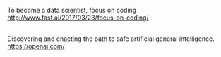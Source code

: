 

To become a data scientist, focus on coding<BR>
http://www.fast.ai/2017/03/23/focus-on-coding/<BR><BR>

Discovering and enacting the path to safe artificial general intelligence.<BR>
https://openai.com/<BR><BR>
